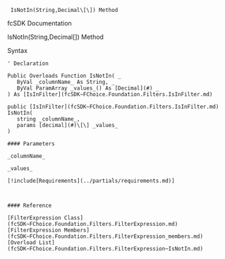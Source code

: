 ﻿     IsNotIn(String,Decimal\[\]) Method                                                   

fcSDK Documentation

IsNotIn(String,Decimal\[\]) Method

Syntax

```vbnet
' Declaration

Public Overloads Function IsNotIn( _
   ByVal _columnName_ As String, _
   ByVal ParamArray _values_() As [Decimal](#) _
) As [IsInFilter](fcSDK~FChoice.Foundation.Filters.IsInFilter.md)

public [IsInFilter](fcSDK~FChoice.Foundation.Filters.IsInFilter.md) IsNotIn( 
   string _columnName_,
   params [decimal](#)\[\] _values_
)

#### Parameters

_columnName_

_values_

[!include[Requirements](../partials/requirements.md)]



#### Reference

[FilterExpression Class](fcSDK~FChoice.Foundation.Filters.FilterExpression.md)  
[FilterExpression Members](fcSDK~FChoice.Foundation.Filters.FilterExpression_members.md)  
[Overload List](fcSDK~FChoice.Foundation.Filters.FilterExpression~IsNotIn.md)